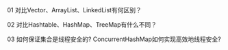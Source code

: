 01 对比Vector、ArrayList、LinkedList有何区别？

02 对比Hashtable、HashMap、TreeMap有什么不同？

03 如何保证集合是线程安全的? ConcurrentHashMap如何实现高效地线程安全?

